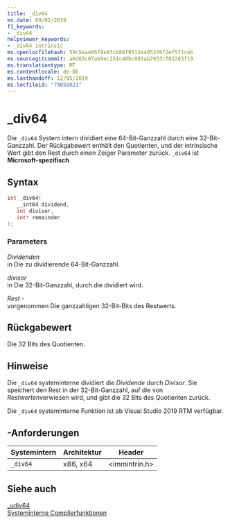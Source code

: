 ```yaml
---
title: _div64
ms.date: 09/02/2019
f1_keywords:
- _div64
helpviewer_keywords:
- _div64 intrinsic
ms.openlocfilehash: 59c5eae66f9e93cb88f9512e405376f2ef5f1ceb
ms.sourcegitcommit: a6d63c07ab9ec251c48bc003ab2933cf01263f19
ms.translationtype: MT
ms.contentlocale: de-DE
ms.lasthandoff: 12/05/2019
ms.locfileid: "74858021"
---
```

# <a name="_div64"></a>_div64

Die `_div64` System intern dividiert eine 64-Bit-Ganzzahl durch eine 32-Bit-Ganzzahl. Der Rückgabewert enthält den Quotienten, und der intrinsische Wert gibt den Rest durch einen Zeiger Parameter zurück. `_div64` ist **Microsoft-spezifisch**.

## <a name="syntax"></a>Syntax

```C
int _div64(
   __int64 dividend,
   int divisor,
   int* remainder
);
```

### <a name="parameters"></a>Parameters

*Dividenden* \
in Die zu dividierende 64-Bit-Ganzzahl.

*divisor* \
in Die 32-Bit-Ganzzahl, durch die dividiert wird.

*Rest* - \
vorgenommen Die ganzzahligen 32-Bit-Bits des Restwerts.

## <a name="return-value"></a>Rückgabewert

Die 32 Bits des Quotienten.

## <a name="remarks"></a>Hinweise

Die `_div64` systeminterne dividiert die *Dividende* durch *Divisor*. Sie speichert den Rest in der 32-Bit-Ganzzahl, auf die von *Restwerten*verwiesen wird, und gibt die 32 Bits des Quotienten zurück.

Die `_div64` systeminterne Funktion ist ab Visual Studio 2019 RTM verfügbar.

## <a name="requirements"></a>-Anforderungen

|Systemintern|Architektur|Header|
|---------------|------------------|------------|
|`_div64`|x86, x64|\<immintrin.h>|

## <a name="see-also"></a>Siehe auch

[_udiv64](udiv64.md) \
[Systeminterne Compilerfunktionen](compiler-intrinsics.md)

